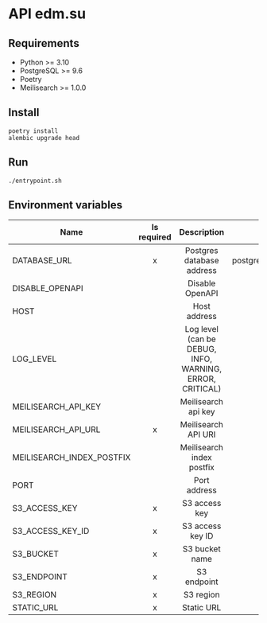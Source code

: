 # API edm.su

## Requirements

* Python >= 3.10
* PostgreSQL >= 9.6
* Poetry
* Meilisearch >= 1.0.0

## Install

```shell
poetry install
alembic upgrade head
```

## Run

```shell
./entrypoint.sh
```

## Environment variables

| Name                | Is required |                                Description                                |           Default value            |
|---------------------------|:----------:|:----------------------------------------------------------------------:|:------------------------------------------:|
| DATABASE_URL              |     x      |                           Postgres database address                            | postgresql://postgres:postgres@db/postgres |
| DISABLE_OPENAPI           |            |                              Disable OpenAPI                            |                   False                    |
| HOST                     |            |                             Host address                              |                   127.0.0.1                   |
| LOG_LEVEL                 |            | Log level (can be DEBUG, INFO, WARNING, ERROR, CRITICAL) |                  ERROR                   |
| MEILISEARCH_API_KEY       |            |                          Meilisearch api key                          |                                            |
| MEILISEARCH_API_URL       |     x      |                         Meilisearch API URI                          |           http://localhost:7700            |
| MEILISEARCH_INDEX_POSTFIX |            |                Meilisearch index postfix                         |                         |                                            |
| PORT                     |            |                             Port address                              |                   8000                      |
| S3_ACCESS_KEY             |     x      |                           S3 access key                            |                                            |
| S3_ACCESS_KEY_ID          |     x      |                         S3 access key ID                         |                                            |
| S3_BUCKET                 |     x      |                         S3 bucket name                          |                                            |
| S3_ENDPOINT               |     x      |                           S3 endpoint                            |                                            |
| S3_REGION                 |     x      |                               S3 region                                |                 us-east-1                  |
| STATIC_URL                |     x      |                             Static URL                              |         https://static.dev.edm.su          |
